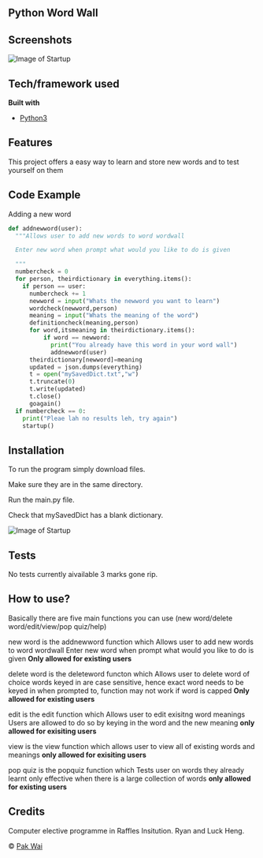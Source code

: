 ## Python Word Wall

## Screenshots

![Image of Startup](https://image.ibb.co/eWC9Yz/Screen_Shot_2018_08_08_at_10_28_25_PM.png)

## Tech/framework used

<b>Built with</b>
- [Python3](https://www.python.org/)

## Features
This project offers a easy way to learn and store new words and to test yourself on them

## Code Example

Adding a new word
```python
def addnewword(user):
  """Allows user to add new words to word wordwall

  Enter new word when prompt what would you like to do is given

  """
  numbercheck = 0
  for person, theirdictionary in everything.items():
    if person == user:
      numbercheck += 1
      newword = input("Whats the newword you want to learn")
      wordcheck(newword,person)
      meaning = input("Whats the meaning of the word")
      definitioncheck(meaning,person)
      for word,itsmeaning in theirdictionary.items():
          if word == newword:
            print("You already have this word in your word wall")
            addnewword(user)
      theirdictionary[newword]=meaning
      updated = json.dumps(everything)
      t = open("mySavedDict.txt","w")
      t.truncate(0)
      t.write(updated)
      t.close()
      goagain()
  if numbercheck == 0:
    print("Pleae lah no results leh, try again")
    startup()
```

## Installation
To run the program simply download files.

Make sure they are in the same directory.

Run the main.py file.

Check that mySavedDict has a blank dictionary. 

![Image of Startup](https://i.imgur.com/OJP2Pbj.gif)


## Tests
No tests currently aivailable 3 marks gone rip.

## How to use?
Basically there are five main functions you can use (new word/delete word/edit/view/pop quiz/help)

new word is the addnewword function which  Allows user to add new words to word wordwall
Enter new word when prompt what would you like to do is given
**Only allowed for existing users**

delete word is the deleteword functon which Allows user to delete word of choice
words keyed in are case sensitive, hence exact word needs to be keyed in when prompted to, function may not work if word is capped 
**Only allowed for existing users**

edit is the edit function which Allows user to edit exisitng word meanings 
Users are allowed to do so by keying in the word and the new meaning
**only allowed for exisiting users**

view is the view function which allows user to view all of existing words and meanings
**only allowed for exisiting users**

pop quiz is the popquiz function which Tests user on words they already learnt only effective when there is a large collection of words **only allowed for existing users**
  

## Credits
Computer elective programme in Raffles Insitution.
Ryan and Luck Heng.


© [Pak Wai](2018)
